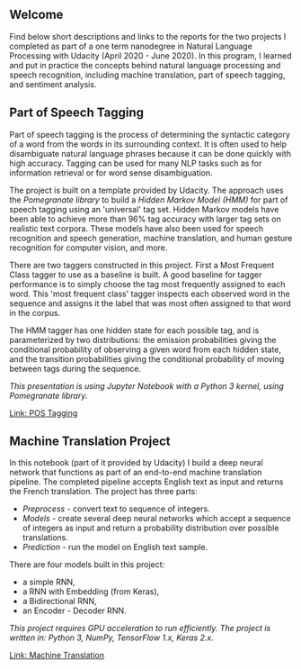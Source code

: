 ## Welcome
Find below short descriptions and links to the reports for the two projects I completed as part of a one term nanodegree in Natural Language Processing with Udacity (April 2020 - June 2020). In this program, I learned and put in practice the concepts behind natural
language processing and speech recognition, including machine translation, part of speech tagging, and
sentiment analysis. 

## Part of Speech Tagging

Part of speech tagging is the process of determining the syntactic category of a word from the words in its surrounding context. It is often used to help disambiguate natural language phrases because it can be done quickly with high accuracy. Tagging can be used for many NLP tasks such as for information retrieval or for word sense disambiguation.

The project is built on a template provided by Udacity. The approach uses the _Pomegranate library_ to build a _Hidden Markov Model (HMM)_ for part of speech tagging using an 'universal' tag set. Hidden Markov models have been able to achieve more than 96% tag accuracy with larger tag sets on realistic text corpora. These models have also been used for speech recognition and speech generation, machine translation, and human gesture recognition for computer vision, and more.

There are two taggers constructed in this project. First a Most Frequent Class tagger to use as a baseline is built. A good baseline for tagger performance is to simply choose the tag most frequently assigned to each word. This 'most frequent class' tagger inspects each observed word in the sequence and assigns it the label that was most often assigned to that word in the corpus.

The HMM tagger has one hidden state for each possible tag, and is parameterized by two distributions: the emission probabilities giving the conditional probability of observing a given word from each hidden state, and the transition probabilities giving the conditional probability of moving between tags during the sequence.

_This presentation is using Jupyter Notebook with a Python 3 kernel, using Pomegranate library._

[Link: POS Tagging](http://htmlpreview.github.io/?https://github.com/SolanaO/Natural-Language-Processing/blob/master/HMM_Tagger.html)


## Machine Translation Project

In this notebook (part of it provided by Udacity) I build a deep neural network that functions as part of an end-to-end machine translation pipeline. The completed pipeline accepts English text as input and returns the French translation. The project has three parts:

  - _Preprocess_ - convert text to sequence of integers.<br>
  - _Models_ - create several deep neural networks which accept a sequence of integers as input and return a probability distribution over possible translations.<br>
  - _Prediction_ - run the model on English text sample.

There are four models built in this project: 
- a simple RNN,
- a RNN with Embedding (from Keras),
- a Bidirectional RNN,
- an Encoder - Decoder RNN.

_This project requires GPU acceleration to run efficiently. The project is written in: Python 3, NumPy, TensorFlow 1.x, Keras 2.x._

[Link: Machine Translation](http://htmlpreview.github.io/?https://github.com/SolanaO/Natural-Language-Processing/blob/master/machine_translation.html)
